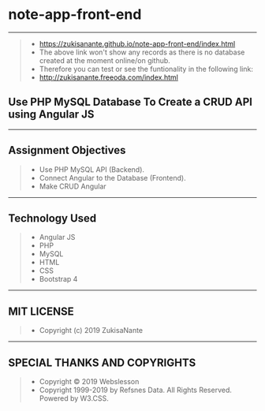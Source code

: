 # note-app-front-end
---
> - https://zukisanante.github.io/note-app-front-end/index.html
> - The above link won't show any records as there is no database created at the moment online/on github.
> - Therefore you can test or see the funtionality in the following link:
> - http://zukisanante.freeoda.com/index.html

## Use PHP MySQL Database To Create a CRUD API using Angular JS 
---
## Assignment Objectives
> - Use PHP MySQL API (Backend).
> - Connect Angular to the Database (Frontend).
> - Make CRUD Angular
---
## Technology Used
> - Angular JS
> - PHP
> - MySQL
> - HTML
> - CSS
> - Bootstrap 4
---
## MIT LICENSE 
> - Copyright (c) 2019 ZukisaNante
 
---
## SPECIAL THANKS AND COPYRIGHTS
> - Copyright © 2019 Webslesson
> - Copyright 1999-2019 by Refsnes Data. All Rights Reserved. Powered by W3.CSS.



